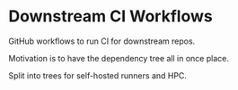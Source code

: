 # Downstream CI Workflows

GitHub workflows to run CI for downstream repos.

Motivation is to have the dependency tree all in once place.

Split into trees for self-hosted runners and HPC.